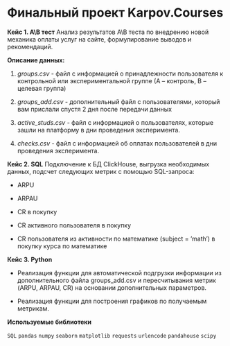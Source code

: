 **Финальный проект Karpov.Courses**
=====================

**Кейс 1. A\B тест**
Анализ результатов А\В теста по внедрению новой механика оплаты услуг на сайте, формулирование выводов и рекомендаций.

**Описание данных:**
1. *groups.csv* - файл с информацией о принадлежности пользователя к контрольной или экспериментальной группе (А – контроль, B – целевая группа) 

2. *groups_add.csv* - дополнительный файл с пользователями, который вам прислали спустя 2 дня после передачи данных

3. *active_studs.csv* - файл с информацией о пользователях, которые зашли на платформу в дни проведения эксперимента. 

4. *checks.csv* - файл с информацией об оплатах пользователей в дни проведения эксперимента. 

**Кейс 2. SQL**
Подключение к БД ClickHouse, выгрузка необходимых данных, подсчет следующих метрик с помощью SQL-запроса:
* ARPU 

* ARPAU 

* CR в покупку 

* СR активного пользователя в покупку 

* CR пользователя из активности по математике (subject = ’math’) в покупку курса по математике

**Кейс 3. Python**
* Реализация функции для автоматической подгрузки информации из дополнительного файла groups_add.csv и пересчитывания метрик (ARPU, ARPAU, CR) на основании дополнительных параметров.

* Реализация функции для построения графиков по получаемым метрикам.

**Используемые библиотеки**

`SQL` `pandas`  `numpy` `seaborn` `matplotlib` `requests` `urlencode` `pandahouse` `scipy`
